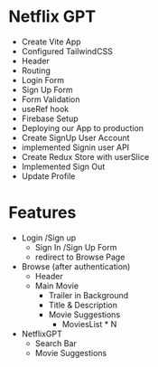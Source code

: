 # Netflix GPT

- Create Vite App
- Configured TailwindCSS
- Header
- Routing
- Login Form
- Sign Up Form
- Form Validation
- useRef hook
- Firebase Setup
- Deploying our App to production
- Create SignUp User Account
- implemented Signin user API
- Create Redux Store with userSlice
- Implemented Sign Out
- Update Profile

# Features
- Login /Sign up
    - Sign In /Sign Up Form
    - redirect to Browse Page
- Browse (after authentication)
    - Header
    - Main Movie
        - Trailer in Background
        - Title & Description
        - Movie Suggestions
            - MoviesList * N
- NetflixGPT
    - Search Bar
    - Movie Suggestions